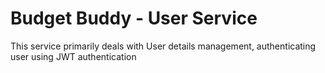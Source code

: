 # Budget Buddy - User Service

This service primarily deals with User details management, authenticating user using JWT authentication